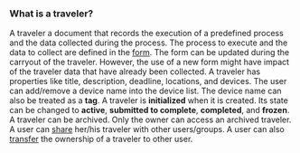 ### What is a traveler?
A traveler a document that records the execution of a predefined process and the data collected during the process. The process to execute and the data to collect are defined in the [form](#form). The form can be updated during the carryout of the traveler. However, the use of a new form might have impact of the traveler data that have already been collected. A traveler has properties like title, description, deadline, locations, and devices. The user can add/remove a device name into the device list. The device name can also be treated as a **tag**. A traveler is **initialized** when it is created. Its state can be changed to **active**, **submitted to complete**, **completed**, and **frozen**. A traveler can be archived. Only the owner can access an archived traveler. A user can [share](#ownership) her/his traveler with other users/groups. A user can also [transfer](#ownership) the ownership of a traveler to other user.
